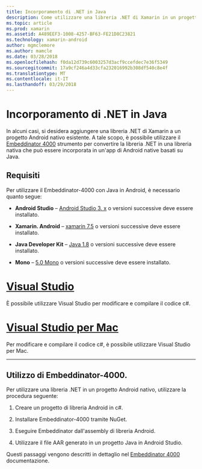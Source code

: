 ```yaml
---
title: Incorporamento di .NET in Java
description: Come utilizzare una libreria .NET di Xamarin in un progetto di Android Native basati su Java
ms.topic: article
ms.prod: xamarin
ms.assetid: A489EEF3-1008-4257-BF63-FE21D8C23821
ms.technology: xamarin-android
author: mgmclemore
ms.author: mamcle
ms.date: 03/28/2018
ms.openlocfilehash: f0da12d739c6003257d3acf9ccefdec7e36f5349
ms.sourcegitcommit: 17a9cf246a4d33cfa232016992b308df540c8e4f
ms.translationtype: MT
ms.contentlocale: it-IT
ms.lasthandoff: 03/29/2018
---
```

# <a name="embedding-net-in-java"></a>Incorporamento di .NET in Java

In alcuni casi, si desidera aggiungere una libreria .NET di Xamarin a un progetto Android nativo esistente. A tale scopo, è possibile utilizzare il [Embeddinator 4000](https://mono.github.io/Embeddinator-4000/) strumento per convertire la libreria .NET in una libreria nativa che può essere incorporata in un'app di Android native basati su Java.

 
## <a name="requirements"></a>Requisiti

Per utilizzare il Embeddinator-4000 con Java in Android, è necessario quanto segue:

-   **Android Studio** &ndash; [Android Studio 3. x](https://developer.android.com/studio/preview/index.html) o versioni successive deve essere installato.

-   **Xamarin. Android** &ndash; [xamarin 7.5](https://www.visualstudio.com/xamarin/) o versioni successive deve essere installato.

-   **Java Developer Kit** &ndash; [Java 1.8](http://www.oracle.com/technetwork/java/javase/downloads/jdk8-downloads-2133151.html) o versioni successive deve essere installato.

-   **Mono** &ndash; [5.0 Mono](http://www.mono-project.com/download/) o versioni successive deve essere installato.


# <a name="visual-studiotabvswin"></a>[Visual Studio](#tab/vswin)

È possibile utilizzare Visual Studio per modificare e compilare il codice c#.

# <a name="visual-studio-for-mactabvsmac"></a>[Visual Studio per Mac](#tab/vsmac)

Per modificare e compilare il codice c#, è possibile utilizzare Visual Studio per Mac.

-----

 
## <a name="using-the-embeddinator-4000"></a>Utilizzo di Embeddinator-4000.

Per utilizzare una libreria .NET in un progetto Android nativo, utilizzare la procedura seguente:

1.  Creare un progetto di libreria Android in c#.

2.  Installare Embeddinator-4000 tramite NuGet.

3.  Eseguire Embeddinator dall'assembly di libreria Android.

4.  Utilizzare il file AAR generato in un progetto Java in Android Studio.

Questi passaggi vengono descritti in dettaglio nel [Embeddinator 4000](https://mono.github.io/Embeddinator-4000/getting-started-java-android.html) documentazione.
